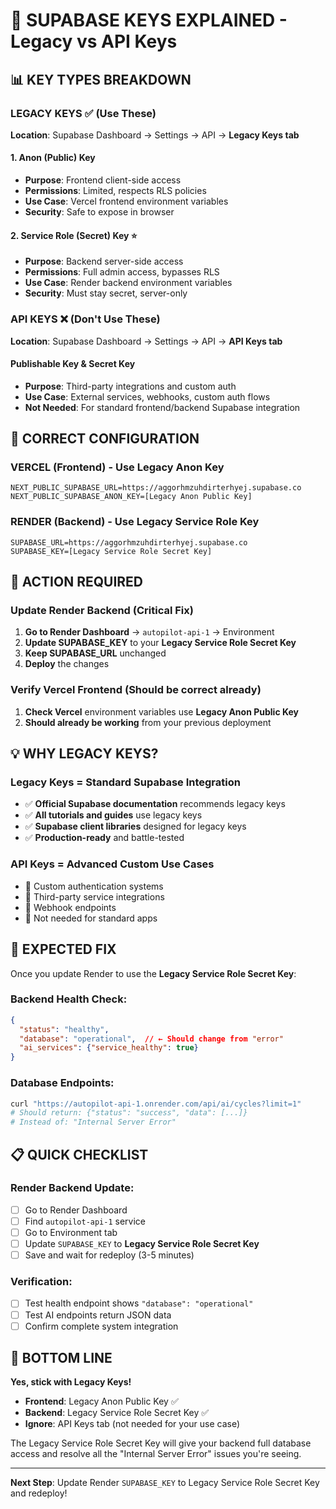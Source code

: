 # 🔑 SUPABASE KEYS EXPLAINED - Legacy vs API Keys

## 📊 **KEY TYPES BREAKDOWN**

### **LEGACY KEYS** ✅ (Use These)
**Location**: Supabase Dashboard → Settings → API → **Legacy Keys tab**

#### **1. Anon (Public) Key**
- **Purpose**: Frontend client-side access
- **Permissions**: Limited, respects RLS policies
- **Use Case**: Vercel frontend environment variables
- **Security**: Safe to expose in browser

#### **2. Service Role (Secret) Key** ⭐
- **Purpose**: Backend server-side access
- **Permissions**: Full admin access, bypasses RLS
- **Use Case**: Render backend environment variables
- **Security**: Must stay secret, server-only

### **API KEYS** ❌ (Don't Use These)
**Location**: Supabase Dashboard → Settings → API → **API Keys tab**

#### **Publishable Key & Secret Key**
- **Purpose**: Third-party integrations and custom auth
- **Use Case**: External services, webhooks, custom auth flows
- **Not Needed**: For standard frontend/backend Supabase integration

## 🎯 **CORRECT CONFIGURATION**

### **VERCEL (Frontend)** - Use Legacy Anon Key
```
NEXT_PUBLIC_SUPABASE_URL=https://aggorhmzuhdirterhyej.supabase.co
NEXT_PUBLIC_SUPABASE_ANON_KEY=[Legacy Anon Public Key]
```

### **RENDER (Backend)** - Use Legacy Service Role Key
```
SUPABASE_URL=https://aggorhmzuhdirterhyej.supabase.co
SUPABASE_KEY=[Legacy Service Role Secret Key]
```

## 🔧 **ACTION REQUIRED**

### **Update Render Backend** (Critical Fix)
1. **Go to Render Dashboard** → `autopilot-api-1` → Environment
2. **Update SUPABASE_KEY** to your **Legacy Service Role Secret Key**
3. **Keep SUPABASE_URL** unchanged
4. **Deploy** the changes

### **Verify Vercel Frontend** (Should be correct already)
1. **Check Vercel** environment variables use **Legacy Anon Public Key**
2. **Should already be working** from your previous deployment

## 💡 **WHY LEGACY KEYS?**

### **Legacy Keys = Standard Supabase Integration**
- ✅ **Official Supabase documentation** recommends legacy keys
- ✅ **All tutorials and guides** use legacy keys
- ✅ **Supabase client libraries** designed for legacy keys
- ✅ **Production-ready** and battle-tested

### **API Keys = Advanced Custom Use Cases**
- 🔧 Custom authentication systems
- 🔧 Third-party service integrations
- 🔧 Webhook endpoints
- 🔧 Not needed for standard apps

## 🎯 **EXPECTED FIX**

Once you update Render to use the **Legacy Service Role Secret Key**:

### **Backend Health Check:**
```json
{
  "status": "healthy",
  "database": "operational",  // ← Should change from "error"
  "ai_services": {"service_healthy": true}
}
```

### **Database Endpoints:**
```bash
curl "https://autopilot-api-1.onrender.com/api/ai/cycles?limit=1"
# Should return: {"status": "success", "data": [...]}
# Instead of: "Internal Server Error"
```

## 📋 **QUICK CHECKLIST**

### **Render Backend Update:**
- [ ] Go to Render Dashboard
- [ ] Find `autopilot-api-1` service
- [ ] Go to Environment tab
- [ ] Update `SUPABASE_KEY` to **Legacy Service Role Secret Key**
- [ ] Save and wait for redeploy (3-5 minutes)

### **Verification:**
- [ ] Test health endpoint shows `"database": "operational"`
- [ ] Test AI endpoints return JSON data
- [ ] Confirm complete system integration

## 🚀 **BOTTOM LINE**

**Yes, stick with Legacy Keys!**
- **Frontend**: Legacy Anon Public Key ✅
- **Backend**: Legacy Service Role Secret Key ✅
- **Ignore**: API Keys tab (not needed for your use case)

The Legacy Service Role Secret Key will give your backend full database access and resolve all the "Internal Server Error" issues you're seeing.

---

**Next Step**: Update Render `SUPABASE_KEY` to Legacy Service Role Secret Key and redeploy!